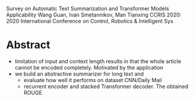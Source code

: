 Survey on Automatic Text Summarization and Transformer Models Applicability 
Wang Guan, Ivan Smetannikov, Man Tianxing
CCRIS 2020: 2020 International Conference on Control, Robotics & Intelligent Sys

# Abstract

* limitation of input and context length results in that 
  the whole article cannot be encoded completely. Motivated by the application
* we build an abstractive summarizer for long text and 
  * evaluate how well it performs on dataset CNN/Daily Mail
  * recurrent encoder and stacked Transformer decoder.  The obtained ROUGE
